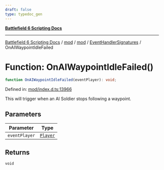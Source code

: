 ```yaml
---
draft: false
type: typedoc_gen
---
```


[**Battlefield 6 Scripting Docs**](../../../../_index.md)

***

[Battlefield 6 Scripting Docs](../../../../_index.md) / [mod](../../../_index.md) / [mod](../../_index.md) / [EventHandlerSignatures](../_index.md) / OnAIWaypointIdleFailed

# Function: OnAIWaypointIdleFailed()

```ts
function OnAIWaypointIdleFailed(eventPlayer): void;
```

Defined in: [mod/index.d.ts:13966](https://github.com/battlefield-portal-community/portal-docs/blob/6d87e21c5922a3efb03c634dbe98e5fe6e797672/generators/santiago/mod/index.d.ts#L13966)

This will trigger when an AI Soldier stops following a waypoint.

## Parameters

| Parameter | Type |
| ------ | ------ |
| `eventPlayer` | [`Player`](../../Player/_index.md) |

## Returns

`void`
